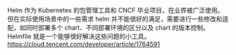 Helm 作为 Kubernetes 的包管理工具和 CNCF 毕业项目，在业界被广泛使用。但在实际使用场景中的一些需求 helm 并不能很好的满足，需要进行一些修改和适配，如同时部署多个 chart、不同部署环境的区分以及 chart 的版本控制。Helmfile 就是一个能够很好解决这些问题的小工具。
https://cloud.tencent.com/developer/article/1764591